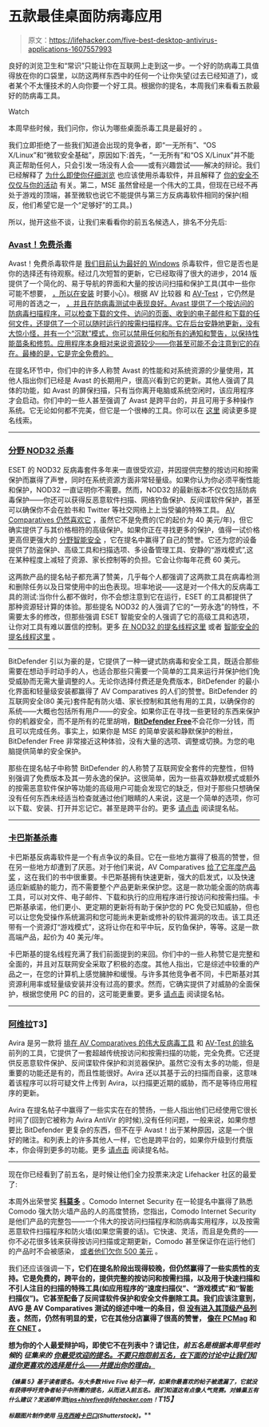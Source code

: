 # 五款最佳桌面防病毒应用

> 原文：<https://lifehacker.com/five-best-desktop-antivirus-applications-1607557993>

良好的浏览卫生和“常识”只能让你在互联网上走到这一步。一个好的防病毒工具值得放在你的口袋里，以防这两样东西中的任何一个让你失望(过去已经知道了)，或者某个不太懂技术的人向你要一个好工具。根据你的提名，本周我们来看看五款最好的防病毒工具。

Watch

本周早些时候，我们问你，你认为哪些桌面杀毒工具是最好的 。

我们立即拒绝了一些我们知道会出现的竞争者，即“一无所有”、“OS X/Linux”和“微软安全基础”，原因如下:首先，“一无所有”和“OS X/Linux”并不能真正帮助任何人，只会引发一场没有人会——或有兴趣尝试——解决的辩论。我们已经解释了 [为什么即使你仔细浏览](https://lifehacker.com/why-you-should-use-antivirus-even-if-you-browse-carefu-476330249) 也应该使用杀毒软件，并且解释了 [你的安全不仅仅与你的活动](http://lifehacker.com/five-computer-security-myths-debunked-by-experts-1602290081) 有关。第二，MSE 虽然曾经是一个伟大的工具，但现在已经不再处于游戏的顶端，甚至微软也说它不能提供与第三方反病毒软件相同的保护(相反，他们希望它是一个“足够好”的工具。)

所以，抛开这些不谈，让我们来看看你的前五名候选人，排名不分先后:

### [Avast！免费杀毒](http://www.avast.com/en-us/index)

Avast！免费杀毒软件是 [我们目前认为最好的 Windows](https://lifehacker.com/the-best-antivirus-app-for-windows-5865356) 杀毒软件，但它是否也是你的选择还有待观察。经过几次短暂的更新，它已经取得了很大的进步，2014 版提供了一个简化的、易于导航的界面和大量的按访问扫描和保护工具(其中一些你可能不想要， [，所以在安装](http://lifehacker.com/how-to-disable-avasts-annoying-sounds-and-popups-1530732542) 时要小心)。根据 AV 比较器 和 [AV-Test](http://www.av-test.org/en/home/) ，它仍然是可用的首选之一， [，并且在防病毒测试中表现良好。Avast 提供了一个按访问的防病毒扫描程序，可以检查下载的文件、访问的页面、收到的电子邮件和下载的任何文件，还提供了一个可以随时运行的按需扫描程序。它在后台安静地更新，没有大惊小怪，并有一个“沉默”模式，你可以禁用任何和所有的通知和警告，以保持性能苗条和修剪。应用程序本身相对来说资源较少——你甚至可能不会注意到它的存在。最棒的是，它是完全免费的。](http://www.av-comparatives.org/wp-content/uploads/2014/01/avc_sum_201312_en.pdf)

在提名环节中，你们中的许多人称赞 Avast 的性能和对系统资源的少量使用，其他人指出你们已经是 Avast 的长期用户，很高兴看到它的更新。其他人强调了具体的功能，如 Avast 的屏保扫描，只有当你离开电脑或系统空闲时，该应用程序才会启动。你们中的一些人甚至强调了 Avast 是跨平台的，并且可用于多种操作系统。它无论如何都不完美，但它是一个很棒的工具。你可以在 [这里](http://lifehacker.com/vote-avast-free-antivirus-why-its-our-pick-as-the-be-1606300797) 阅读更多提名线索。

* * *

### [分野 NOD32 杀毒](http://www.eset.com/us/home/products/antivirus/)

ESET 的 NOD32 反病毒套件多年来一直很受欢迎，并因提供完整的按访问和按需保护而赢得了声誉，同时在系统资源方面非常轻量级。如果你认为你必须平衡性能和保护，NOD32 一直证明你不需要。然而，NOD32 的最新版本不仅仅包括防病毒保护——你还可以获得反恶意软件扫描、网络钓鱼保护、反间谍软件保护，甚至可以确保你不会在脸书和 Twitter 等社交网络上上当受骗的特殊工具。 [AV Comparatives 仍然喜欢它](http://www.av-comparatives.org/wp-content/uploads/2014/01/avc_sum_201312_en.pdf) ，虽然它不是免费的(它的起价为 40 美元/年)，但它确实提供了与其价格相符的高级保护。如果你正在寻找更多的保护，值得一试价格更高但更强大的 [分野智能安全](http://www.eset.com/us/home/products/smart-security/) ，它在提名中赢得了自己的赞誉。它还为您的设备提供了防盗保护、高级工具和扫描选项、多设备管理工具、安静的“游戏模式”,这在某种程度上减轻了资源、家长控制等的负担。它会让你每年花费 60 美元。

这两款产品的提名帖子都充满了赞美，几乎每个人都强调了这两款工具在病毒检测和删除任务以及日常使用中的出色表现。坦率地说——这是对一个伟大的反病毒工具的测试:当你什么都不做时，你不会想注意到它在运行，ESET 的工具都提供了那种资源轻计算的体验。那些提名 NOD32 的人强调了它的“一劳永逸”的特性，不需要太多的修改，但那些强调 ESET 智能安全的人强调了它的高级工具和选项，让你对工具有难以置信的控制。更多 [在 NOD32 的提名线程这里](http://lifehacker.com/vote-nod32-antivirus-eset-why-ive-found-over-the-p-1606488568) 或者 [智能安全的提名线程这里](http://lifehacker.com/vote-eset-smart-security-7-why-i-use-the-windows-ese-1606505799) 。

* * *

BitDefender 引以为豪的是，它提供了一种一键式防病毒和安全工具，既适合那些需要在想动手时动手的人，也适合那些只需要一个简单的工具来运行并保护他们免受威胁而无需大量调整的人。无论你选择付费还是免费版本，BitDefender 的最小化界面和轻量级安装都赢得了 AV Comparatives 的人们的赞誉。BitDefender 的互联网安全(80 美元)套件配有防火墙、家长控制和其他有用的工具，以确保你的系统——大概也包括所有用户——的安全。如果你正在寻找一些更轻的东西来保护你的机器安全，而不是所有的花里胡哨，[**BitDefender Free**](http://www.bitdefender.com/solutions/free.html)不会花你一分钱，而且可以完成任务。事实上，如果你是 MSE 的简单安装和静默保护的粉丝，BitDefender Free 非常接近这种体验，没有大量的选项、调整或切换。为您的电脑提供简单的安全保护。

那些在提名帖子中称赞 BitDefender 的人称赞了互联网安全套件的完整性，但特别强调了免费版本及其一劳永逸的保护。这很简单，因为一些喜欢静默模式或额外的按需恶意软件保护等功能的高级用户可能会发现它的缺乏，但对于那些只想确保没有任何东西未经适当检查就通过他们眼睛的人来说，这是一个简单的选项，你可以下载、安装、打开并忘记它。甚至是跨平台的。更多 [请点击](http://lifehacker.com/vote-bitdefender-the-top-antivirus-during-the-past-yea-1606524351) 阅读提名帖。

* * *

### [卡巴斯基杀毒](http://usa.kaspersky.com/products-services/home-computer-security/anti-virus/?domain=kaspersky.com)

卡巴斯基反病毒软件是一个有点争议的条目。它在一些地方赢得了极高的赞誉，但在另一些地方却遭到了厌恶。对于他们来说，AV Comparatives [给了它年度产品奖](http://www.av-comparatives.org/wp-content/uploads/2014/01/avc_sum_201312_en.pdf) ，这在我们的书中很重要。卡巴斯基拥有快速更新，强大的启发式，以及快速适应新威胁的能力，而不需要整个产品更新来保护您。这是一款功能全面的防病毒工具，可以对文件、电子邮件、下载和执行的应用程序进行按访问和按需扫描。卡巴斯基承诺，他们更小、更定期的更新将有助于保护您的 PC 免受已知威胁，但也可以让您免受操作系统漏洞和您可能尚未更新或修补的软件漏洞的攻击。该工具还带有一个资源灯“游戏模式”，这将让你在和平中玩，反钓鱼保护，等等。这是一款高端产品，起价为 40 美元/年。

卡巴斯基的提名线程充满了我们前面提到的来回。你们中的一些人称赞它是完整和全面的，并且对互联网安全采取了积极的态度。其他人指出，它是综述中较重的产品之一，在您的计算机上感觉臃肿和缓慢。与许多其他竞争者不同，卡巴斯基对其资源利用率或轻量级安装并没有过高的要求。然而，它确实提供了对威胁的全面保护，根据您使用 PC 的目的，这可能更重要。更多 [请点击](http://lifehacker.com/kaspersky-is-smooth-protects-all-my-devices-with-one-si-1606557008) 阅读提名帖。

* * *

### [阿维拉](http://www.avira.com/en/index)T3】

Avira 是另一款将 [排在 AV Comparatives 的伟大反病毒工具](http://www.av-comparatives.org/wp-content/uploads/2014/01/avc_sum_201312_en.pdf) 和 [AV-Test 的排名](http://www.av-test.org/en/home/) 前列的工具，它提供了一套超越传统按访问和按需扫描的功能，完全免费。它还提供反恶意软件保护、反间谍软件保护和浏览器保护。虽然它没有太多的功能，但是重要的功能还是有的，而且性能很好。Avira 还以其基于云的扫描而自豪，这意味着该程序可以将可疑文件上传到 Avira，以扫描更近期的威胁，而不是等待应用程序的更新。

Avira 在提名帖子中赢得了一些实实在在的赞扬，一些人指出他们已经使用它很长时间了(回到它被称为 Avira AntiVir 的时候),没有任何问题，一般来说，如果你想要比 BitDefender 更复杂的东西，但不在乎 Avast！出于某种原因，这是一个很好的赌注。和列表上的许多其他人一样，它也是跨平台的，如果你升级到付费版本，你会得到更多的功能。更多 [请点击](http://lifehacker.com/vote-avira-free-antivirus-why-okay-this-isnt-really-1606542399) 阅读提名帖。

* * *

现在你已经看到了前五名，是时候让他们全力投票来决定 Lifehacker 社区的最爱了:

本周外出荣誉奖 [**科莫多**](http://www.comodo.com/home/internet-security/free-internet-security.php) 。Comodo Internet Security 在一轮提名中赢得了熟悉 Comodo 强大防火墙产品的人的高度赞扬，您指出，Comodo Internet Security 是他们产品的完整包——一个伟大的按访问扫描程序和防病毒实用程序，以及按需恶意软件扫描程序和防火墙(如果您需要的话)。它快速、灵活，而且是免费的——你不必花很多钱来获得按访问扫描或定期更新，Comodo 甚至保证你在运行他们的产品时不会被感染， [或者他们欠你 500 美元](http://www.comodo.com/home/internet-security/internet-security-pro-trial-v5.php) 。

我们还应该强调一下[](http://www.avg.com/us-en/free-antivirus-download)****，它们在提名阶段出现得较晚，但仍然赢得了一些实质性的支持。它是免费的，跨平台的，提供完整的按访问和按需扫描，以及用于快速扫描和不引人注目的扫描的特殊工具(如应用程序的“速度扫描仪”、“游戏模式”和“智能扫描仪”)。它甚至配备了反间谍软件保护和安全文件删除工具。我们应该注意到，AVG 是 AV Comparatives 测试的综述中唯一的条目，但 [没有进入其顶级产品列表](http://www.av-comparatives.org/wp-content/uploads/2014/01/avc_sum_201312_en.pdf) 。然而，仍然有明显的爱，它在其他分店赢得了很高的赞誉， [像在 PCMag](http://www.pcmag.com/article2/0,2817,2424175,00.asp) 和 [在 CNET](http://download.cnet.com/AVG-AntiVirus-Free-2014/3000-2239_4-10320142.html) 。****

****想为你的个人最爱辩护吗，即使它不在列表中？请记住，*前五名是根据本周早些时候*的 *征集来的* [*你最受欢迎的提名。不要只抱怨前五名，在下面的讨论中让我们知道你更喜欢的选择是什么——并提出你的理由。*](https://lifehacker.com/whats-the-best-desktop-antivirus-application-1606224030)****

*****<small>《蜂巢 5》基于读者提名。与大多数 Hive Five 帖子一样，如果你最喜欢的帖子被遗漏了，它就没有获得呼吁竞争者帖子中所需的提名，从而进入前五名。我们知道这有点像人气竞赛。对蜂巢五有什么建议？发送邮件至</small>*[*<small>tips+hivefive@lifehacker.com</small>*](mailto:tips+hivefive@lifehacker.com)*<small>！</small>T15】*****

****<small>*标题图片制作使用*</small> [<small>*马克西姆卡巴口*</small>](http://www.shutterstock.com/pic.mhtml?id=168111683&src=id)<small>*(Shutterstock)。*</small>****